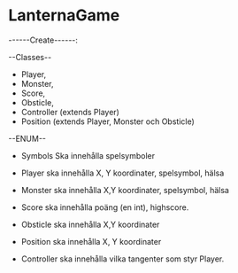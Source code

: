 # LanternaGame
------Create------:

--Classes--
* Player,
* Monster,
* Score,
* Obsticle,
* Controller (extends Player)
* Position (extends Player, Monster och Obsticle)

--ENUM--
* Symbols
Ska innehålla spelsymboler

* Player ska innehålla X, Y koordinater, spelsymbol, hälsa
* Monster ska innehålla X,Y koordinater, spelsymbol, hälsa
* Score ska innehålla poäng (en int), highscore.
* Obsticle ska innehålla X,Y koordinater
* Position ska innehålla X, Y koordinater
* Controller ska innehålla vilka tangenter som styr Player.
